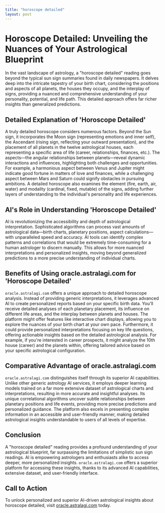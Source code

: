 ```yaml
---
title: "horoscope detailed"
layout: post
---
```


# Horoscope Detailed: Unveiling the Nuances of Your Astrological Blueprint

In the vast landscape of astrology, a "horoscope detailed" reading goes beyond the typical sun sign summaries found in daily newspapers.  It delves deep into the intricate tapestry of your birth chart, considering the positions and aspects of all planets, the houses they occupy, and the interplay of signs, providing a nuanced and comprehensive understanding of your personality, potential, and life path.  This detailed approach offers far richer insights than generalized predictions.

## Detailed Explanation of 'Horoscope Detailed'

A truly detailed horoscope considers numerous factors.  Beyond the Sun sign, it incorporates the Moon sign (representing emotions and inner self), the Ascendant (rising sign, reflecting your outward presentation), and the placement of all planets in the twelve astrological houses, each representing a specific area of life (career, relationships, finances, etc.).  The aspects—the angular relationships between planets—reveal dynamic interactions and influences, highlighting both challenges and opportunities. For example, a harmonious aspect between Venus and Jupiter might indicate good fortune in matters of love and finances, while a challenging aspect between Mars and Saturn could signify obstacles in pursuing ambitions.  A detailed horoscope also examines the element (fire, earth, air, water) and modality (cardinal, fixed, mutable) of the signs, adding further layers of understanding to the individual's personality and life experiences.

## AI's Role in Understanding 'Horoscope Detailed'

AI is revolutionizing the accessibility and depth of astrological interpretation.  Sophisticated algorithms can process vast amounts of astrological data—birth charts, planetary positions, aspect calculations—with unparalleled speed and accuracy. AI tools can identify complex patterns and correlations that would be extremely time-consuming for a human astrologer to discern manually.  This allows for more nuanced interpretations and personalized insights, moving beyond generalized predictions to a more precise understanding of individual charts.

## Benefits of Using oracle.astralagi.com for 'Horoscope Detailed'

`oracle.astralagi.com` offers a unique approach to detailed horoscope analysis.  Instead of providing generic interpretations, it leverages advanced AI to create personalized reports based on your specific birth data.  You'll receive detailed analyses of each planetary placement, its influence on different life areas, and the interplay between planets and houses.  The platform might offer features like interactive chart displays, allowing you to explore the nuances of your birth chart at your own pace.  Furthermore, it could provide personalized interpretations focusing on key life questions, offering actionable insights based on the detailed astrological analysis.  For example, if you're interested in career prospects, it might analyze the 10th house (career) and the planets within, offering tailored advice based on your specific astrological configuration.


## Comparative Advantage of oracle.astralagi.com

`oracle.astralagi.com` distinguishes itself through its superior AI capabilities.  Unlike other generic astrology AI services, it employs deeper learning models trained on a far more extensive dataset of astrological charts and interpretations, resulting in more accurate and insightful analyses.  Its unique correlational algorithms uncover subtle relationships between planetary positions and life events, providing more precise predictions and personalized guidance.  The platform also excels in presenting complex information in an accessible and user-friendly manner, making detailed astrological insights understandable to users of all levels of expertise.


## Conclusion

A "horoscope detailed" reading provides a profound understanding of your astrological blueprint, far surpassing the limitations of simplistic sun sign readings.  AI is empowering astrologers and enthusiasts alike to access deeper, more personalized insights. `oracle.astralagi.com` offers a superior platform for accessing these insights, thanks to its advanced AI capabilities, extensive dataset, and user-friendly interface.

## Call to Action

To unlock personalized and superior AI-driven astrological insights about horoscope detailed, visit [oracle.astralagi.com](https://oracle.astralagi.com) today.